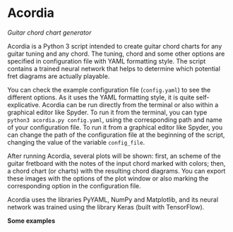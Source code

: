 # Acordia
_Guitar chord chart generator_

Acordia is a Python 3 script intended to create guitar chord charts for any guitar tuning and any chord. The tuning, chord and some other options are specified in configuration file with YAML formatting style. The script contains a trained neural network that helps to determine which potential fret diagrams are actually playable.

You can check the example configuration file (`config.yaml`) to see the different options. As it uses the YAML formatting style, it is quite self-explicative. Acordia can be run directly from the terminal or also within a graphical editor like Spyder. To run it from the terminal, you can type `python3 acordia.py config.yaml`, using the corresponding path and name of your configuration file. To run it from a graphical editor like Spyder, you can change the path of the configuration file at the beginning of the script, changing the value of the variable `config_file`.

After running Acordia, several plots will be shown: first, an scheme of the guitar fretboard with the notes of the input chord marked with colors; then, a chord chart (or charts) with the resulting chord diagrams. You can export these images with the options of the plot window or also marking the corresponding option in the configuration file.

Acordia uses the libraries PyYAML, NumPy and Matplotlib, and its neural network was trained using the library Keras (built with TensorFlow).

**Some examples**
